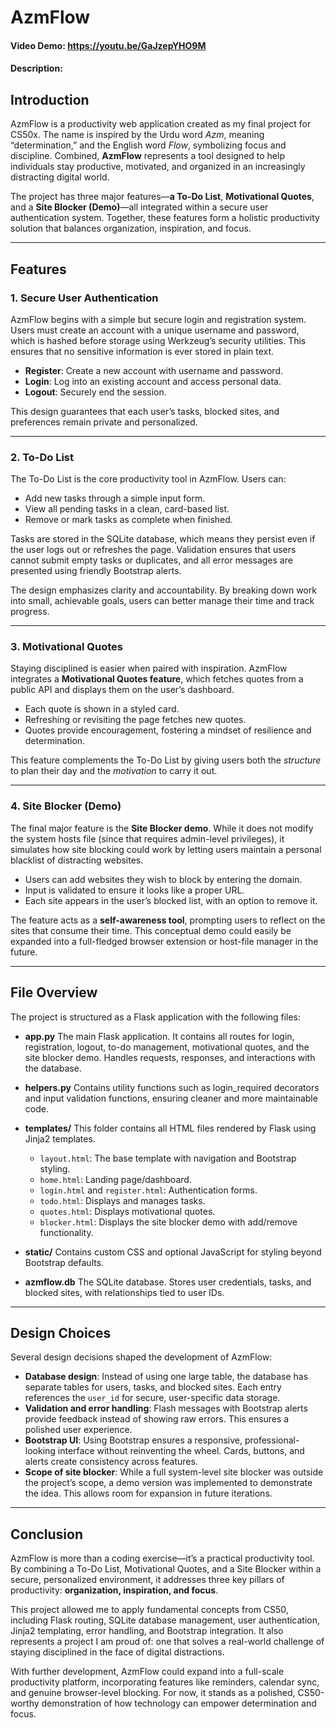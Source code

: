 # AzmFlow
#### Video Demo: https://youtu.be/GaJzepYHO9M
#### Description:

## Introduction
AzmFlow is a productivity web application created as my final project for CS50x. The name is inspired by the Urdu word *Azm*, meaning “determination,” and the English word *Flow*, symbolizing focus and discipline. Combined, **AzmFlow** represents a tool designed to help individuals stay productive, motivated, and organized in an increasingly distracting digital world.

The project has three major features—**a To-Do List**, **Motivational Quotes**, and a **Site Blocker (Demo)**—all integrated within a secure user authentication system. Together, these features form a holistic productivity solution that balances organization, inspiration, and focus.

---

## Features

### 1. Secure User Authentication
AzmFlow begins with a simple but secure login and registration system. Users must create an account with a unique username and password, which is hashed before storage using Werkzeug’s security utilities. This ensures that no sensitive information is ever stored in plain text.

- **Register**: Create a new account with username and password.
- **Login**: Log into an existing account and access personal data.
- **Logout**: Securely end the session.

This design guarantees that each user’s tasks, blocked sites, and preferences remain private and personalized.

---

### 2. To-Do List
The To-Do List is the core productivity tool in AzmFlow. Users can:

- Add new tasks through a simple input form.
- View all pending tasks in a clean, card-based list.
- Remove or mark tasks as complete when finished.

Tasks are stored in the SQLite database, which means they persist even if the user logs out or refreshes the page. Validation ensures that users cannot submit empty tasks or duplicates, and all error messages are presented using friendly Bootstrap alerts.

The design emphasizes clarity and accountability. By breaking down work into small, achievable goals, users can better manage their time and track progress.

---

### 3. Motivational Quotes
Staying disciplined is easier when paired with inspiration. AzmFlow integrates a **Motivational Quotes feature**, which fetches quotes from a public API and displays them on the user’s dashboard.

- Each quote is shown in a styled card.
- Refreshing or revisiting the page fetches new quotes.
- Quotes provide encouragement, fostering a mindset of resilience and determination.

This feature complements the To-Do List by giving users both the *structure* to plan their day and the *motivation* to carry it out.

---

### 4. Site Blocker (Demo)
The final major feature is the **Site Blocker demo**. While it does not modify the system hosts file (since that requires admin-level privileges), it simulates how site blocking could work by letting users maintain a personal blacklist of distracting websites.

- Users can add websites they wish to block by entering the domain.
- Input is validated to ensure it looks like a proper URL.
- Each site appears in the user’s blocked list, with an option to remove it.

The feature acts as a **self-awareness tool**, prompting users to reflect on the sites that consume their time. This conceptual demo could easily be expanded into a full-fledged browser extension or host-file manager in the future.

---

## File Overview
The project is structured as a Flask application with the following files:

- **app.py**
  The main Flask application. It contains all routes for login, registration, logout, to-do management, motivational quotes, and the site blocker demo. Handles requests, responses, and interactions with the database.

- **helpers.py**
  Contains utility functions such as login_required decorators and input validation functions, ensuring cleaner and more maintainable code.

- **templates/**
  This folder contains all HTML files rendered by Flask using Jinja2 templates.
  - `layout.html`: The base template with navigation and Bootstrap styling.
  - `home.html`: Landing page/dashboard.
  - `login.html` and `register.html`: Authentication forms.
  - `todo.html`: Displays and manages tasks.
  - `quotes.html`: Displays motivational quotes.
  - `blocker.html`: Displays the site blocker demo with add/remove functionality.

- **static/**
  Contains custom CSS and optional JavaScript for styling beyond Bootstrap defaults.

- **azmflow.db**
  The SQLite database. Stores user credentials, tasks, and blocked sites, with relationships tied to user IDs.

---

## Design Choices
Several design decisions shaped the development of AzmFlow:

- **Database design**: Instead of using one large table, the database has separate tables for users, tasks, and blocked sites. Each entry references the `user_id` for secure, user-specific data storage.
- **Validation and error handling**: Flash messages with Bootstrap alerts provide feedback instead of showing raw errors. This ensures a polished user experience.
- **Bootstrap UI**: Using Bootstrap ensures a responsive, professional-looking interface without reinventing the wheel. Cards, buttons, and alerts create consistency across features.
- **Scope of site blocker**: While a full system-level site blocker was outside the project’s scope, a demo version was implemented to demonstrate the idea. This allows room for expansion in future iterations.

---

## Conclusion
AzmFlow is more than a coding exercise—it’s a practical productivity tool. By combining a To-Do List, Motivational Quotes, and a Site Blocker within a secure, personalized environment, it addresses three key pillars of productivity: **organization, inspiration, and focus**.

This project allowed me to apply fundamental concepts from CS50, including Flask routing, SQLite database management, user authentication, Jinja2 templating, error handling, and Bootstrap integration. It also represents a project I am proud of: one that solves a real-world challenge of staying disciplined in the face of digital distractions.

With further development, AzmFlow could expand into a full-scale productivity platform, incorporating features like reminders, calendar sync, and genuine browser-level blocking. For now, it stands as a polished, CS50-worthy demonstration of how technology can empower determination and focus.


